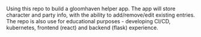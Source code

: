 Using this repo to build a gloomhaven helper app. The app will store character and party info, with the ability to add/remove/edit existing entries. 
The repo is also use for educational purposes - developing CI/CD, kubernetes, frontend (react) and backend (flask) experience.
